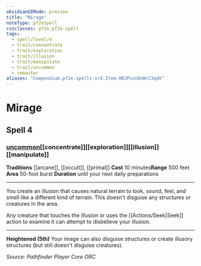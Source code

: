 ```yaml
---
obsidianUIMode: preview
title: "Mirage"
noteType: pf2eSpell
cssclasses: pf2e,pf2e-spell
tags:
  - spell/level/4
  - trait/concentrate
  - trait/exploration
  - trait/illusion
  - trait/manipulate
  - trait/uncommon
  - remaster
aliases: "Compendium.pf2e.spells-srd.Item.HBJPsonQnWcC3qdX" 
---
```

# Mirage   
## Spell 4
### [uncommon](uncommon "Uncommon Rarity Trait")[[concentrate]][[exploration]][[illusion]][[manipulate]]
**Traditions** [[arcane]], [[occult]], [[primal]]
**Cast** 10 minutes**Range** 500 feet
**Area** 50-foot burst
**Duration** until your next daily preparations
* * * 
You create an illusion that causes natural terrain to look, sound, feel, and smell like a different kind of terrain. This doesn't disguise any structures or creatures in the area.

Any creature that touches the illusion or uses the [[Actions/Seek|Seek]] action to examine it can attempt to disbelieve your illusion.

* * *

**Heightened (5th)** Your image can also disguise structures or create illusory structures (but still doesn't disguise creatures).

*Source: Pathfinder Player Core*
*ORC*